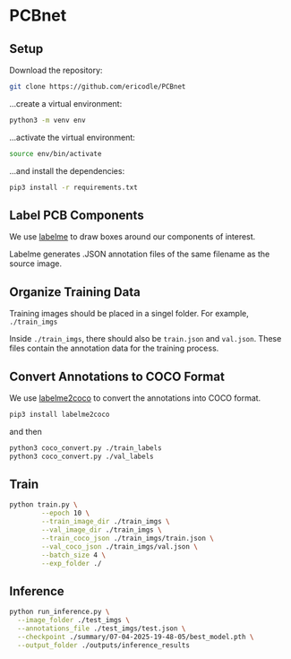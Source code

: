 # PCBnet

## Setup

Download the repository:

```sh
git clone https://github.com/ericodle/PCBnet
```

...create a virtual environment:

```sh
python3 -m venv env
```

...activate the virtual environment:


```sh
source env/bin/activate
```

...and install the dependencies:

  ```sh
pip3 install -r requirements.txt
  ```

## Label PCB Components

We use [labelme](https://github.com/wkentaro/labelme) to draw boxes around our components of interest.

Labelme generates .JSON annotation files of the same filename as the source image.

## Organize Training Data

Training images should be placed in a singel folder.
For example, `./train_imgs`

Inside `./train_imgs`, there should also be `train.json` and `val.json`.
These files contain the annotation data for the training process.


## Convert Annotations to COCO Format

We use [labelme2coco](https://github.com/fcakyon/labelme2coco) to convert the annotations into COCO format.

```sh
pip3 install labelme2coco
```

and then 

```sh
python3 coco_convert.py ./train_labels
python3 coco_convert.py ./val_labels
```

## Train

```sh
python train.py \
        --epoch 10 \
        --train_image_dir ./train_imgs \
        --val_image_dir ./train_imgs \
        --train_coco_json ./train_imgs/train.json \
        --val_coco_json ./train_imgs/val.json \
        --batch_size 4 \
        --exp_folder ./
```

## Inference

```sh
python run_inference.py \
  --image_folder ./test_imgs \
  --annotations_file ./test_imgs/test.json \
  --checkpoint ./summary/07-04-2025-19-48-05/best_model.pth \
  --output_folder ./outputs/inference_results
```